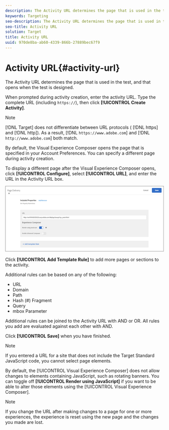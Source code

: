 ```yaml
---
description: The Activity URL determines the page that is used in the test, and that opens when the test is designed.
keywords: Targeting
seo-description: The Activity URL determines the page that is used in the test, and that opens when the test is designed.
seo-title: Activity URL
solution: Target
title: Activity URL
uuid: 970de8ba-ab60-4339-866b-27889bec67f9
---
```


# Activity URL{#activity-url}

The Activity URL determines the page that is used in the test, and that opens when the test is designed.

When prompted during activity creation, enter the activity URL. Type the complete URL (including `https://`), then click **[!UICONTROL Create Activity]**.

>[!NOTE]
>
>[!DNL Target] does not differentiate between URL protocols ( [!DNL https] and [!DNL http]). As a result, [!DNL `https://www.adobe.com`] and [!DNL `http://www.adobe.com`] both match.

By default, the Visual Experience Composer opens the page that is specified in your Account Preferences. You can specify a different page during activity creation.

To display a different page after the Visual Experience Composer opens, click **[!UICONTROL Configure]**, select **[!UICONTROL URL]**, and enter the URL in the Activity URL box.

![](assets/url-config.png)

Click **[!UICONTROL Add Template Rule]** to add more pages or sections to the activity.

Additional rules can be based on any of the following:

* URL 
* Domain 
* Path 
* Hash (#) Fragment 
* Query 
* mbox Parameter

Additional rules can be joined to the Activity URL with AND or OR. All rules you add are evaluated against each other with AND.

Click **[!UICONTROL Save]** when you have finished.

>[!NOTE]
>
>If you entered a URL for a site that does not include the Target Standard JavaScript code, you cannot select page elements.

By default, the [!UICONTROL Visual Experience Composer] does not allow changes to elements containing JavaScript, such as rotating banners. You can toggle off **[!UICONTROL Render using JavaScript]** if you want to be able to alter those elements using the [!UICONTROL Visual Experience Composer].

>[!NOTE]
>
>If you change the URL after making changes to a page for one or more experiences, the experience is reset using the new page and the changes you made are lost.
